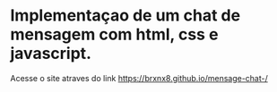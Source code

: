 # Implementaçao de um chat de mensagem com html, css e javascript.
Acesse o site atraves do link https://brxnx8.github.io/mensage-chat-/
